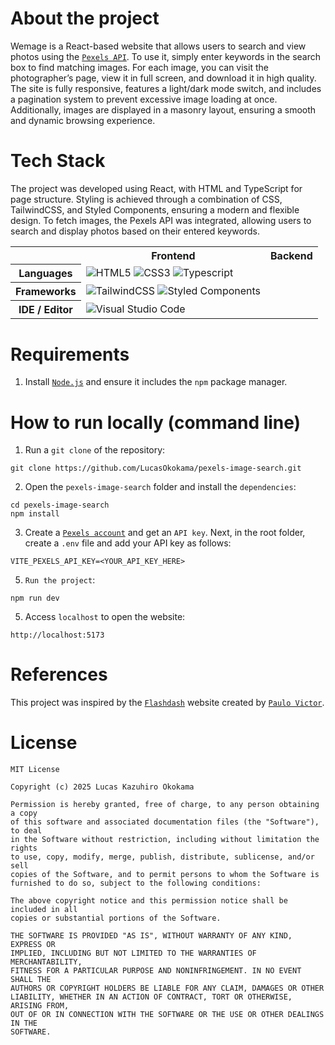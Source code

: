 
# About the project
Wemage is a React-based website that allows users to search and view photos using the [`Pexels API`](https://www.pexels.com/api/documentation/). To use it, simply enter keywords in the search box to find matching images. For each image, you can visit the photographer’s page, view it in full screen, and download it in high quality. The site is fully responsive, features a light/dark mode switch, and includes a pagination system to prevent excessive image loading at once. Additionally, images are displayed in a masonry layout, ensuring a smooth and dynamic browsing experience.

# Tech Stack
The project was developed using React, with HTML and TypeScript for page structure. Styling is achieved through a combination of CSS, TailwindCSS, and Styled Components, ensuring a modern and flexible design. To fetch images, the Pexels API was integrated, allowing users to search and display photos based on their entered keywords.
<table align="center">
    <tr>
        <th></th>
        <th>
            Frontend
        </th>
        <th>
            Backend
        </th>
    </tr>
    <tr>
        <th>
            Languages
        </th>
        <td>
            <img alt="HTML5" src="https://img.shields.io/badge/html5-%23E34F26.svg?style=for-the-badge&logo=html5&logoColor=white"/>
            <img alt="CSS3" src="https://img.shields.io/badge/css3-%231572B6.svg?style=for-the-badge&logo=css3&logoColor=white"/>
            <img alt="Typescript" src="https://img.shields.io/badge/typescript-%23007ACC.svg?style=for-the-badge&logo=typescript&logoColor=white" />
        </td>
        <td></td>
    </tr>
    <tr>
        <th>
            Frameworks
        </th>
        <td>
          <img alt="TailwindCSS" src="https://img.shields.io/badge/tailwindcss-%2338B2AC.svg?style=for-the-badge&logo=tailwind-css&logoColor=white" />
          <img alt="Styled Components" src="https://img.shields.io/badge/styled--components-DB7093?style=for-the-badge&logo=styled-components&logoColor=white" />
        </td>
        <td></td>
    </tr>
    <tr>
        <th>
            IDE / Editor
        </th>
        <td>
          <img alt="Visual Studio Code" src="https://img.shields.io/badge/Visual%20Studio%20Code-0078d7.svg?style=for-the-badge&logo=visual-studio-code&logoColor=white" />
        </td>
        <td></td>
    </tr>
</table>


# Requirements
1. Install [`Node.js`](https://nodejs.org/en) and ensure it includes the `npm` package manager.


# How to run locally (command line)
1. Run a `git clone` of the repository:
```
git clone https://github.com/LucasOkokama/pexels-image-search.git
```
2. Open the `pexels-image-search` folder and install the `dependencies`:
```
cd pexels-image-search
npm install
```
3. Create a [`Pexels account`](https://www.pexels.com/api/) and get an `API key`. Next, in the root folder, create a `.env` file and add your API key as follows:
```
VITE_PEXELS_API_KEY=<YOUR_API_KEY_HERE>
```
5. `Run the project`:
```
npm run dev
```
5. Access `localhost` to open the website:
```
http://localhost:5173
```

# References
This project was inspired by the [`Flashdash`](https://flashdash-nine.vercel.app/) website created by [`Paulo Victor`](https://github.com/paulopbi).


# License
```
MIT License

Copyright (c) 2025 Lucas Kazuhiro Okokama

Permission is hereby granted, free of charge, to any person obtaining a copy
of this software and associated documentation files (the "Software"), to deal
in the Software without restriction, including without limitation the rights
to use, copy, modify, merge, publish, distribute, sublicense, and/or sell
copies of the Software, and to permit persons to whom the Software is
furnished to do so, subject to the following conditions:

The above copyright notice and this permission notice shall be included in all
copies or substantial portions of the Software.

THE SOFTWARE IS PROVIDED "AS IS", WITHOUT WARRANTY OF ANY KIND, EXPRESS OR
IMPLIED, INCLUDING BUT NOT LIMITED TO THE WARRANTIES OF MERCHANTABILITY,
FITNESS FOR A PARTICULAR PURPOSE AND NONINFRINGEMENT. IN NO EVENT SHALL THE
AUTHORS OR COPYRIGHT HOLDERS BE LIABLE FOR ANY CLAIM, DAMAGES OR OTHER
LIABILITY, WHETHER IN AN ACTION OF CONTRACT, TORT OR OTHERWISE, ARISING FROM,
OUT OF OR IN CONNECTION WITH THE SOFTWARE OR THE USE OR OTHER DEALINGS IN THE
SOFTWARE.
```
